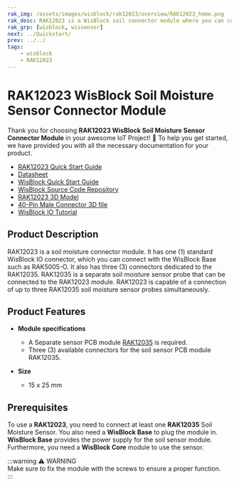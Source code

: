 ```yaml
---
rak_img: /assets/images/wisblock/rak12023/overview/RAK12023_home.png
rak_desc: RAK12023 is a WisBlock soil connector module where you can connect the separate sensor PCB, which is the RAK12035 Soil Moisture sensor.
rak_grp: [wisblock, wissensor]
next: ../Quickstart/
prev: ../../
tags:
    - wisblock
    - RAK12023
---
```



# RAK12023 WisBlock Soil Moisture Sensor Connector Module

Thank you for choosing **RAK12023 WisBlock Soil Moisture Sensor Connector Module** in your awesome IoT Project! 🎉 To help you get started, we have provided you with all the necessary documentation for your product.

* [RAK12023 Quick Start Guide](../Quickstart/)
* [Datasheet](../Datasheet/)
* <a href="../../Quickstart/" target="_blank">WisBlock Quick Start Guide</a>
* [WisBlock Source Code Repository](https://github.com/RAKWireless/WisBlock/)
* [RAK12023 3D Model](https://downloads.rakwireless.com/3D_File/WisBlock/3D_RAK12023.stp)
* [40-Pin Male Connector 3D file](https://downloads.rakwireless.com/3D_File/Accessory/WisConnector/M40S1003K6M.stp)
* [WisBlock IO Tutorial](https://docs.rakwireless.com/Knowledge-Hub/Learn/WisBlock-IO-Tutorial/)


## Product Description

RAK12023 is a soil moisture connector module. It has one (1) standard WisBlock IO connector, which you can connect with the WisBlock Base such as RAK5005-O. It also has three (3) connectors dedicated to the RAK12035. RAK12035 is a separate soil moisture sensor probe that can be connected to the RAK12023 module. RAK12023 is capable of a connection of up to three RAK12035 soil moisture sensor probes simultaneously.

## Product Features

* **Module specifications**
    * A Separate sensor PCB module [RAK12035](/Product-Categories/WisBlock/RAK12035/Overview/) is required.
    * Three (3) available connectors for the soil sensor PCB module RAK12035.

* **Size**
    * 15 x 25&nbsp;mm

## Prerequisites

To use a **RAK12023**, you need to connect at least one **RAK12035** Soil Moisture Sensor. You also need a **WisBlock Base** to plug the module in. **WisBlock Base** provides the power supply for the soil sensor module. Furthermore, you need a **WisBlock Core** module to use the sensor.

:::warning ⚠️ WARNING    
Make sure to fix the module with the screws to ensure a proper function.    
:::